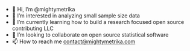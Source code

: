 - 👋 Hi, I’m @mightymetrika
- 👀 I’m interested in analyzing small sample size data
- 🌱 I’m currently learning how to build a research focused open source contributing LLC
- 💞️ I’m looking to collaborate on open source statistical software 
- 📫 How to reach me contact@mightymetrika.com

<!---
mightymetrika/mightymetrika is a ✨ special ✨ repository because its `README.md` (this file) appears on your GitHub profile.
You can click the Preview link to take a look at your changes.
--->
